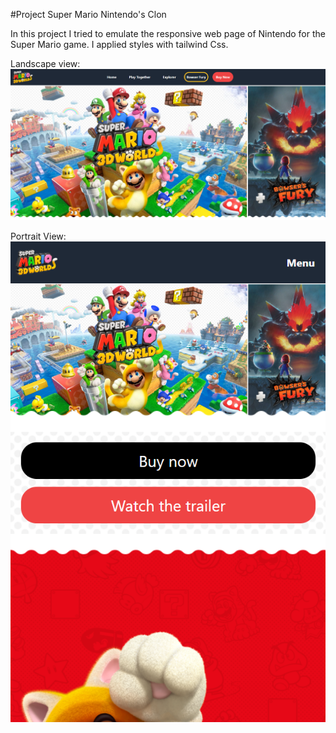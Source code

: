 #Project Super Mario Nintendo's Clon

In this project I tried to emulate the responsive web page of Nintendo for the Super Mario game. 
I applied styles with tailwind Css.

Landscape view:
![lanscape](https://raw.githubusercontent.com/drakarisbelen/nintendo_supermario_clon/master/public/img/landscape.PNG)

Portrait View:
![lanscape](https://raw.githubusercontent.com/drakarisbelen/nintendo_supermario_clon/master/public/img/portrait.PNG)
